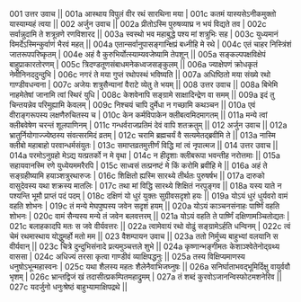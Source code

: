 001  	उत्तर उवाच ||
001a	आस्थाय विपुलं वीर रथं सारथिना मया |
001c	कतमं यास्यसेऽनीकमुक्तो यास्याम्यहं त्वया ||
002  	अर्जुन उवाच ||
002a	प्रीतोऽस्मि पुरुषव्याघ्र न भयं विद्यते तव |
002c	सर्वान्नुदामि ते शत्रून्रणे रणविशारद ||
003a	स्वस्थो भव महाबुद्धे पश्य मां शत्रुभिः सह |
003c	युध्यमानं विमर्देऽस्मिन्कुर्वाणं भैरवं महत् ||
004a	एतान्सर्वानुपासङ्गान्क्षिप्रं बध्नीहि मे रथे |
004c	एतं चाहर निस्त्रिंशं जातरूपपरिष्कृतम् |
004e 	अहं वै कुरुभिर्योत्स्याम्यवजेष्यामि तेपशून् ||
005a	सङ्कल्पपक्षविक्षेपं बाहुप्राकारतोरणम् |
005c	त्रिदण्डतूणसंबाधमनेकध्वजसङ्कुलम् ||
006a	ज्याक्षेपणं क्रोधकृतं नेमीनिनददुन्दुभि |
006c	नगरं ते मया गुप्तं रथोपस्थं भविष्यति ||
007a	अधिष्ठितो मया संख्ये रथो गाण्डीवधन्वना |
007c	अजेयः शत्रुसैन्यानां वैराटे व्येतु ते भयम् ||
008  	उत्तर उवाच ||
008a	बिभेमि नाहमेतेषां जानामि त्वां स्थिरं युधि |
008c	केशवेनापि सङ्ग्रामे साक्षादिन्द्रेण वा समम् ||
009a	इदं तु चिन्तयन्नेव परिमुह्यामि केवलम् |
009c	निश्चयं चापि दुर्मेधा न गच्छामि कथञ्चन ||
010a	एवं वीराङ्गरूपस्य लक्षणैरुचितस्य च |
010c	 केन कर्मविपाकेन क्लीबत्वमिदमागतम् ||
011a	मन्ये त्वां क्लीबवेषेण चरन्तं शूलपाणिनम् |
011c	गन्धर्वराजप्रतिमं देवं वापि शतक्रतुम् ||
012  	अर्जुन उवाच ||
012a	भ्रातुर्नियोगाज्ज्येष्ठस्य संवत्सरमिदं व्रतम् |
012c	चरामि ब्रह्मचर्यं वै सत्यमेतद्ब्रवीमि ते ||
013a	नास्मि क्लीबो महाबाहो परवान्धर्मसंयुतः |
013c	समाप्तव्रतमुत्तीर्णं विद्धि मां त्वं नृपात्मज ||
014  	उत्तर उवाच ||
014a	परमोऽनुग्रहो मेऽद्य यत्प्रतर्को न मे वृथा |
014c	न हीदृशाः क्लीबरूपा भवन्तीह नरोत्तमाः ||
015a	सहायवानस्मि रणे युध्येयममरैरपि |
015c	साध्वसं तत्प्रनष्टं मे किं करोमि ब्रवीहि मे ||
016a	अहं ते सङ्ग्रहीष्यामि हयाञ्शत्रुरथारुजः |
016c	शिक्षितो ह्यस्मि सारथ्ये तीर्थतः पुरुषर्षभ ||
017a	दारुको वासुदेवस्य यथा शक्रस्य मातलिः |
017c	तथा मां विद्धि सारथ्ये शिक्षितं नरपुङ्गव ||
018a	यस्य याते न पश्यन्ति भूमौ प्राप्तं पदं पदम् |
018c	दक्षिणं यो धुरं युक्तः सुग्रीवसदृशो हयः ||
019a	योऽयं धुरं धुर्यवरो वामं वहति शोभनः |
019c	तं मन्ये मेघपुष्पस्य जवेन सदृशं हयम् ||
020a	योऽयं काञ्चनसंनाहः पार्ष्णिं वहति शोभनः |
020c	वामं सैन्यस्य मन्ये तं जवेन बलवत्तरम् ||
021a	योऽयं वहति ते पार्ष्णिं दक्षिणामञ्चितोद्यतः |
021c	बलाहकादपि मतः स जवे वीर्यवत्तरः ||
022a	त्वामेवायं रथो वोढुं सङ्ग्रामेऽर्हति धन्विनम् |
022c	त्वं चेमं रथमास्थाय योद्धुमर्हो मतो मम ||
023  	वैशम्पायन उवाच ||
023a	ततो निर्मुच्य बाहुभ्यां वलयानि स वीर्यवान् ||
023c	चित्रे दुन्दुभिसंनादे प्रत्यमुञ्चत्तले शुभे ||
024a	कृष्णान्भङ्गीमतः केशाञ्श्वेतेनोद्ग्रथ्य वाससा |
024c	अधिज्यं तरसा कृत्वा गाण्डीवं व्याक्षिपद्धनुः ||
025a	तस्य विक्षिप्यमाणस्य धनुषोऽभून्महास्वनः |
025c	यथा शैलस्य महतः शैलेनैवाभिजघ्नुषः ||
026a	सनिर्घाताभवद्भूमिर्दिक्षु वायुर्ववौ भृशम् |
026c	भ्रान्तद्विजं खं तदासीत्प्रकम्पितमहाद्रुमम् |
027a	तं शब्दं कुरवोऽजानन्विस्फोटमशनेरिव ||
027c	यदर्जुनो धनुःश्रेष्ठं बाहुभ्यामाक्षिपद्रथे ||

